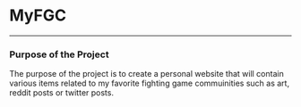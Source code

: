 # MyFGC
---
### Purpose of the Project
The purpose of the project is to create a personal website that will contain various items related to my favorite fighting game commuinities such as art, reddit posts or twitter posts.